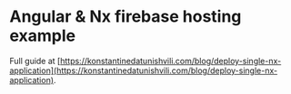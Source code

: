 # Angular & Nx firebase hosting example

Full guide at [https://konstantinedatunishvili.com/blog/deploy-single-nx-application](https://konstantinedatunishvili.com/blog/deploy-single-nx-application).

